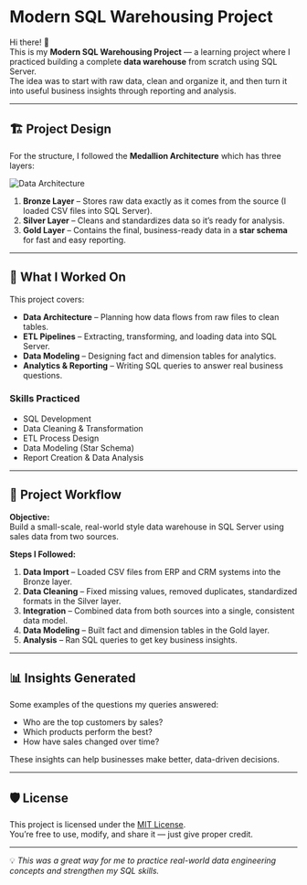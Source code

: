 # Modern SQL Warehousing Project

Hi there! 👋  
This is my **Modern SQL Warehousing Project** — a learning project where I practiced building a complete **data warehouse** from scratch using SQL Server.  
The idea was to start with raw data, clean and organize it, and then turn it into useful business insights through reporting and analysis.

---

## 🏗️ Project Design

For the structure, I followed the **Medallion Architecture** which has three layers:  

![Data Architecture](docs/data_architecture.png)

1. **Bronze Layer** – Stores raw data exactly as it comes from the source (I loaded CSV files into SQL Server).  
2. **Silver Layer** – Cleans and standardizes data so it’s ready for analysis.  
3. **Gold Layer** – Contains the final, business-ready data in a **star schema** for fast and easy reporting.

---

## 📖 What I Worked On

This project covers:

- **Data Architecture** – Planning how data flows from raw files to clean tables.  
- **ETL Pipelines** – Extracting, transforming, and loading data into SQL Server.  
- **Data Modeling** – Designing fact and dimension tables for analytics.  
- **Analytics & Reporting** – Writing SQL queries to answer real business questions.

### Skills Practiced
- SQL Development  
- Data Cleaning & Transformation  
- ETL Process Design  
- Data Modeling (Star Schema)  
- Report Creation & Data Analysis  

---

## 🚀 Project Workflow

**Objective:**  
Build a small-scale, real-world style data warehouse in SQL Server using sales data from two sources.

**Steps I Followed:**
1. **Data Import** – Loaded CSV files from ERP and CRM systems into the Bronze layer.  
2. **Data Cleaning** – Fixed missing values, removed duplicates, standardized formats in the Silver layer.  
3. **Integration** – Combined data from both sources into a single, consistent data model.  
4. **Data Modeling** – Built fact and dimension tables in the Gold layer.  
5. **Analysis** – Ran SQL queries to get key business insights.

---

## 📊 Insights Generated

Some examples of the questions my queries answered:
- Who are the top customers by sales?
- Which products perform the best?
- How have sales changed over time?

These insights can help businesses make better, data-driven decisions.

---


## 🛡️ License

This project is licensed under the [MIT License](LICENSE).  
You’re free to use, modify, and share it — just give proper credit.

---

💡 *This was a great way for me to practice real-world data engineering concepts and strengthen my SQL skills.*

